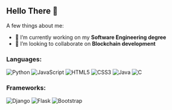 ## Hello There 👋

A few things about me: 

- 🔭 I’m currently working on my **Software Engineering degree**
- 👯 I’m looking to collaborate on **Blockchain development**

### Languages:
<p>
<img alt="Python" src="https://img.shields.io/badge/python%20-%2314354C.svg?&style=for-the-badge&logo=python&logoColor=white"/>
<img alt="JavaScript" src="https://img.shields.io/badge/javascript%20-%23323330.svg?&style=for-the-badge&logo=javascript&logoColor=%23F7DF1E"/>
<img alt="HTML5" src="https://img.shields.io/badge/html5%20-%23E34F26.svg?&style=for-the-badge&logo=html5&logoColor=white"/>
<img alt="CSS3" src="https://img.shields.io/badge/css3%20-%231572B6.svg?&style=for-the-badge&logo=css3&logoColor=white"/>
<img alt="Java" src="https://img.shields.io/badge/java-%23ED8B00.svg?&style=for-the-badge&logo=java&logoColor=white"/>
<img alt="C" src="https://img.shields.io/badge/C-%23E08H13.svg?&style=for-the-badge&logo=K&logoColor=white""/>
</p>

### Frameworks:
<p>
<img alt="Django" src="https://img.shields.io/badge/django%20-%23092E20.svg?&style=for-the-badge&logo=django&logoColor=white"/>
<img alt="Flask" src="https://img.shields.io/badge/flask%20-%23000.svg?&style=for-the-badge&logo=flask&logoColor=white"/>
<img alt="Bootstrap" src="https://img.shields.io/badge/bootstrap%20-%23563D7C.svg?&style=for-the-badge&logo=bootstrap&logoColor=white"/>
</p>
